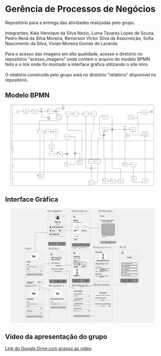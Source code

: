 #  Gerência de Processos de Negócios
Repositório para a entrega das atividades realizadas pelo grupo.<br><br>
Integrantes: Kaio Henrique da Silva Nezio, Luma Tavares Lopes de Souza, Pedro Renã da Silva Moreira, Remerson Victor Silva da Assurreição, Sofia Nascimento da Silva, Vivian Moreira Gomes de Lacerda.<br><br>
Para o acesso das imagens em alta qualidade, acesse o diretório no repositório "acesso_imagens" onde contem o arquivo do modelo BPMN feito e o link onde foi montado a interface gráfica utilizando o site miro.<br><br>
O relatório construido pelo grupo está no diretório "relatório" disponível no repositório.



## Modelo BPMN

<p align="center"> 
  <img width="470" src="src/assets/to_readme/diagrama_bpmn.png">
</p>  



## Interface Gráfica

<p align="center"> 
  <img width="470" src="src/assets/to_readme/interface_grafica.jpg">
</p>  


## Vídeo da apresentação do grupo

[Link do Google Drive com acesso ao vídeo](https://drive.google.com/drive/folders/1I_sXhXuvRBfToBJ_pCbS2Y9BMgBKqOtp)
